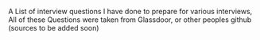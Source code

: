A List of interview questions I have done to prepare for various interviews, All of these Questions were taken from Glassdoor, or other peoples github (sources to be added soon)
